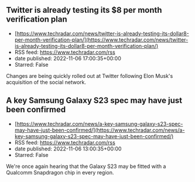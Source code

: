 ## Twitter is already testing its $8 per month verification plan
 - [https://www.techradar.com/news/twitter-is-already-testing-its-dollar8-per-month-verification-plan/](https://www.techradar.com/news/twitter-is-already-testing-its-dollar8-per-month-verification-plan/)
 - RSS feed: https://www.techradar.com/rss
 - date published: 2022-11-06 17:00:35+00:00
 - Starred: False

Changes are being quickly rolled out at Twitter following Elon Musk's acquisition of the social network.

## A key Samsung Galaxy S23 spec may have just been confirmed
 - [https://www.techradar.com/news/a-key-samsung-galaxy-s23-spec-may-have-just-been-confirmed/](https://www.techradar.com/news/a-key-samsung-galaxy-s23-spec-may-have-just-been-confirmed/)
 - RSS feed: https://www.techradar.com/rss
 - date published: 2022-11-06 13:00:35+00:00
 - Starred: False

We're once again hearing that the Galaxy S23 may be fitted with a Qualcomm Snapdragon chip in every region.
